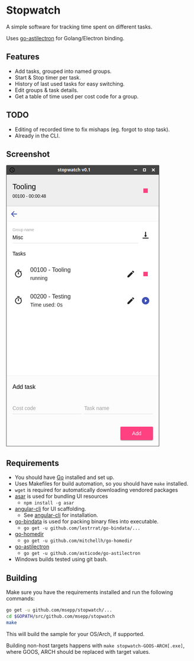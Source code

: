 # Stopwatch

A simple software for tracking time spent on different tasks.

Uses [go-astilectron](https://github.com/asticode/go-astilectron) for Golang/Electron binding.

## Features
 * Add tasks, grouped into named groups.
 * Start & Stop timer per task.
 * History of last used tasks for easy switching.
 * Edit groups & task details.
 * Get a table of time used per cost code for a group.

## TODO
 * Editing of recorded time to fix mishaps (eg. forgot to stop task).
  * Already in the CLI.

## Screenshot

![Group view](https://raw.githubusercontent.com/msepp/stopwatch/master/screenshot.png "Group view screenshot")

## Requirements

 * You should have [Go](https://golang.org) installed and set up.
 * Uses Makefiles for build automation, so you should have `make` installed.
 * `wget` is required for automatically downloading vendored packages
 * [asar](https://github.com/electron/asar) is used for bundling UI resources
   * `npm install -g asar`
 * [angular-cli](https://github.com/angular/angular-cli) for UI scaffolding.
   * See [angular-cli](https://github.com/angular/angular-cli) for installation.
 * [go-bindata](https://github.com/lestrrat/go-bindata) is used for packing binary files into executable.
   * `go get -u github.com/lestrrat/go-bindata/...`
 * [go-homedir](https://github.com/mitchellh/go-homedir)
   * `go get -u github.com/mitchellh/go-homedir`
 * [go-astilectron](https://github.com/asticode/go-astilectron)
   * `go get -u github.com/asticode/go-astilectron`
 * Windows builds tested using git bash.

## Building

Make sure you have the requirements installed and run the following commands:

```sh
go get -u github.com/msepp/stopwatch/...
cd $GOPATH/src/github.com/msepp/stopwatch
make
```
This will build the sample for your OS/Arch, if supported.

Building non-host targets happens with `make stopwatch-GOOS-ARCH[.exe]`, where GOOS, ARCH should be replaced with target values.
